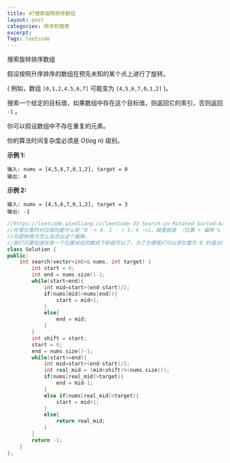 ```yaml
---
title: 47搜索旋转排序数组
layout: post
categories: 排序和搜索 
excerpt: 
Tags: leetcode
---
```


 搜索旋转排序数组

假设按照升序排序的数组在预先未知的某个点上进行了旋转。

( 例如，数组 `[0,1,2,4,5,6,7]` 可能变为 `[4,5,6,7,0,1,2]` )。

搜索一个给定的目标值，如果数组中存在这个目标值，则返回它的索引，否则返回 `-1` 。

你可以假设数组中不存在重复的元素。

你的算法时间复杂度必须是 *O*(log *n*) 级别。

**示例 1:**

```
输入: nums = [4,5,6,7,0,1,2], target = 0
输出: 4
```

**示例 2:**

```
输入: nums = [4,5,6,7,0,1,2], target = 3
输出: -1
```

```c++
//https://leetcode.windliang.cc/leetCode-33-Search-in-Rotated-Sorted-Array.html
//任意位置的对应规则是什么呢？0 -> 4, 1 - > 5，4 ->1，就是就是 （位置 + 偏移 % 数组的长度）。这里就是加上 4 模 7。
//问题转换为怎么去求出这个偏移。
//我们只要知道任意一个位置对应的数组下标就可以了，为了方便我们可以求位置为 0 的值对应的下标（数组中最小的数对应的下标），0 位置对应的下标就是我们要求的偏移了（0 + 偏移 = 数组下标）。这里 nums = [ 4, 5, 6, 7, 0, 1, 2] ，我们就需要去求数值 0 的下标。
class Solution {
public:
    int search(vector<int>& nums, int target) {
        int start = 0;
        int end = nums.size()-1;
        while(start<end){
            int mid=start+(end-start)/2;
            if(nums[mid]>nums[end]){
                start = mid+1;
            }
            else{
                end = mid;
            }
        }
        int shift = start;
        start = 0;
        end = nums.size()-1;
        while(start<=end){
            int mid=start+(end-start)/2;
            int real_mid = (mid+shift)%(nums.size());
            if(nums[real_mid]>target){
                end = mid-1;
            }
            else if(nums[real_mid]<target){
                start = mid+1;
            }
            else{
                return real_mid;
            }
        }   
        return -1;
    }
};
```

